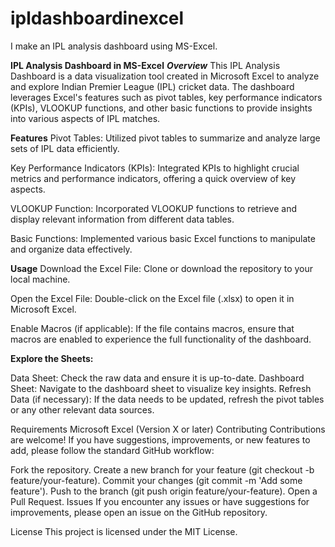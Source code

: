# ipldashboardinexcel
I make an IPL analysis dashboard using MS-Excel.

**IPL Analysis Dashboard in MS-Excel**
***Overview***
This IPL Analysis Dashboard is a data visualization tool created in Microsoft Excel to analyze and explore Indian Premier League (IPL) cricket data. The dashboard leverages Excel's features such as pivot tables, key performance indicators (KPIs), VLOOKUP functions, and other basic functions to provide insights into various aspects of IPL matches.

**Features**
Pivot Tables: Utilized pivot tables to summarize and analyze large sets of IPL data efficiently.

Key Performance Indicators (KPIs): Integrated KPIs to highlight crucial metrics and performance indicators, offering a quick overview of key aspects.

VLOOKUP Function: Incorporated VLOOKUP functions to retrieve and display relevant information from different data tables.

Basic Functions: Implemented various basic Excel functions to manipulate and organize data effectively.

**Usage**
Download the Excel File: Clone or download the repository to your local machine.

Open the Excel File: Double-click on the Excel file (.xlsx) to open it in Microsoft Excel.

Enable Macros (if applicable): If the file contains macros, ensure that macros are enabled to experience the full functionality of the dashboard.

**Explore the Sheets:**

Data Sheet: Check the raw data and ensure it is up-to-date.
Dashboard Sheet: Navigate to the dashboard sheet to visualize key insights.
Refresh Data (if necessary): If the data needs to be updated, refresh the pivot tables or any other relevant data sources.

Requirements
Microsoft Excel (Version X or later)
Contributing
Contributions are welcome! If you have suggestions, improvements, or new features to add, please follow the standard GitHub workflow:

Fork the repository.
Create a new branch for your feature (git checkout -b feature/your-feature).
Commit your changes (git commit -m 'Add some feature').
Push to the branch (git push origin feature/your-feature).
Open a Pull Request.
Issues
If you encounter any issues or have suggestions for improvements, please open an issue on the GitHub repository.

License
This project is licensed under the MIT License.

